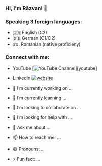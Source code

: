 ### Hi, I'm Răzvan! 👋

<!--
**aGamer106/aGamer106** is a ✨ _special_ ✨ repository because its `README.md` (this file) appears on your GitHub profile. -->

### Speaking 3 foreign languages:
 - :uk: English (C2)
 - :de: German (C1/C2)
 - :ro: Romanian (native proficieny)


### Connect with me:
 - YouTube [![YouTube Channel](https://img.shields.io/youtube/channel/subscribers/UCcXIMEHZn-4T6G84cCcBdAw?style=social)][youtube]
 - LinkedIn [![website](./img/linkedin-dark.svg)](https://www.linkedin.com/in/razvan-daniel-besleaga-52466910b/)


- 🔭 I’m currently working on ...
- 🌱 I’m currently learning ...
- 👯 I’m looking to collaborate on ...
- 🤔 I’m looking for help with ...
- 💬 Ask me about ...
- 📫 How to reach me: ...
- 😄 Pronouns: ...
- ⚡ Fun fact: ...

